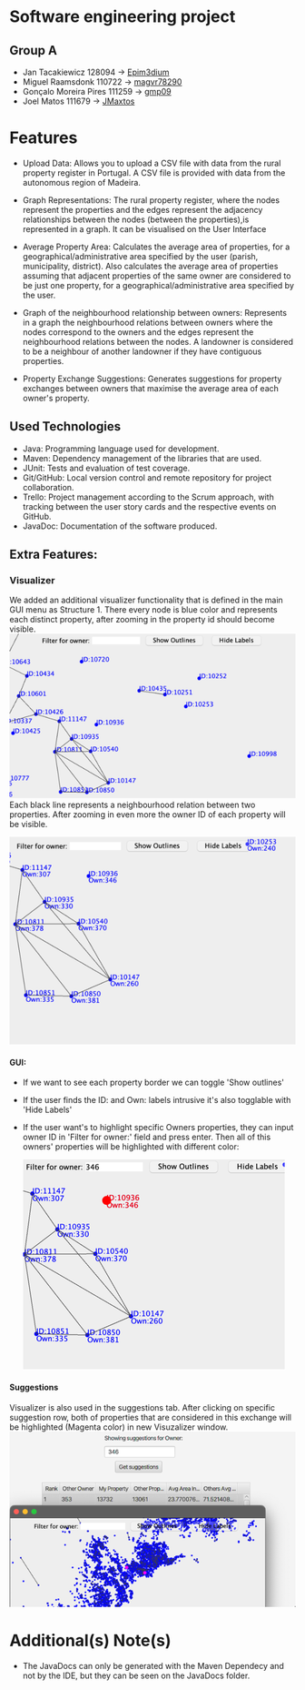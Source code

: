 # Software engineering project
## Group A

- Jan Tacakiewicz 128094 -> [Epim3dium](https://github.com/Epim3dium)
- Miguel Raamsdonk 110722 -> [magvr78290](https://github.com/magvr78290)
- Gonçalo Moreira Pires 111259 -> [gmp09]( https://github.com/gmp08)
- Joel Matos 111679 -> [JMaxtos](https://github.com/JMaxtos)

# Features
- Upload Data: Allows you to upload a CSV file with data from the rural property register in Portugal. A CSV file is provided with data from the autonomous region of Madeira.

- Graph Representations: The rural property register, where the nodes represent the properties and the edges represent the adjacency relationships between the nodes (between the properties),is represented in a graph. It can be visualised on the User Interface

- Average Property Area: Calculates the average area of properties, for a geographical/administrative area specified by the user (parish, municipality, district). Also calculates the average area of properties assuming that adjacent properties of the same owner are considered to be just one property, for a geographical/administrative area specified by the user.

- Graph of the neighbourhood relationship between owners: Represents in a graph the neighbourhood relations between owners where the nodes correspond to the owners and the edges represent the neighbourhood relations between the nodes. A landowner is considered to be a neighbour of another landowner if they have contiguous properties.

- Property Exchange Suggestions: Generates suggestions for property exchanges between owners that maximise the average area of each owner's property.


## Used Technologies
- Java: Programming language used for development.
- Maven: Dependency management of the libraries that are used.
- JUnit: Tests and evaluation of test coverage.
- Git/GitHub: Local version control and remote repository for project collaboration.
- Trello: Project management according to the Scrum approach, with tracking between the user story cards and the respective events on GitHub.
- JavaDoc: Documentation of the software produced.

## Extra Features:
### Visualizer
We added an additional visualizer functionality that is defined in the main GUI menu as Structure 1.
There every node is blue color and represents each distinct property, after zooming in the property id
should become visible. ![img.png](img.png)  
Each black line represents a neighbourhood relation between two properties. After zooming in even more
the owner ID of each property will be visible.


![img_1.png](img_1.png)
#### GUI:
* If we want to see each property border we can toggle 'Show outlines'
* If the user finds the ID: and Own: labels intrusive it's also togglable with 'Hide Labels'
* If the user want's to highlight specific Owners properties, they can input owner ID in 'Filter for owner:'
  field and press enter. Then all of this owners' properties will be highlighted with different color:


  ![img_2.png](img_2.png)
#### Suggestions
Visualizer is also used in the suggestions tab. After clicking on specific suggestion row, both of properties that are considered
in this exchange will be highlighted (Magenta color) in new Visuzalizer window.
![img_3.png](img_3.png)

# Additional(s) Note(s)
- The JavaDocs can only be generated with the Maven Dependecy and not by the IDE, but they can be seen on the JavaDocs folder. 
